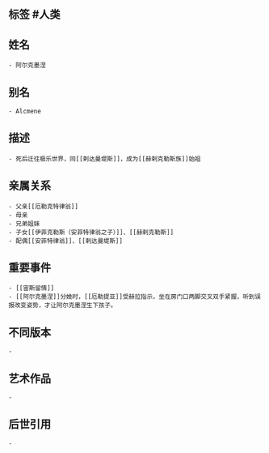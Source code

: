 ## 标签  #人类
## 姓名
	- 阿尔克墨涅
## 别名
	- Alcmene
## 描述
	- 死后迁往极乐世界，同[[剌达曼堤斯]]，成为[[赫剌克勒斯族]]始祖
## 亲属关系
	- 父亲[[厄勒克特律翁]]
	- 母亲
	- 兄弟姐妹
	- 子女[[伊菲克勒斯（安菲特律翁之子）]]、[[赫剌克勒斯]]
	- 配偶[[安菲特律翁]]、[[剌达曼堤斯]]
## 重要事件
	- [[宙斯留情]]
	- [[阿尔克墨涅]]分娩时，[[厄勒提亚]]受赫拉指示，坐在房门口两脚交叉双手紧握，听到误报改变姿势，才让阿尔克墨涅生下孩子。
## 不同版本
	-
## 艺术作品
	-
## 后世引用
	-
